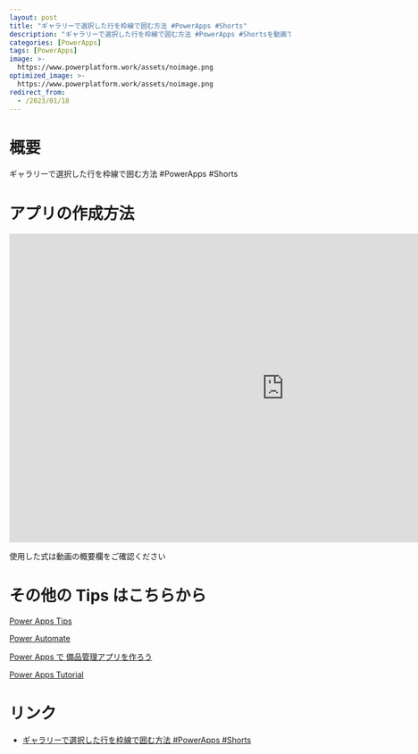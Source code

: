 ```yaml
---
layout: post
title: "ギャラリーで選択した行を枠線で囲む方法 #PowerApps #Shorts"
description: "ギャラリーで選択した行を枠線で囲む方法 #PowerApps #Shortsを動画で分かりやすく解説"
categories: [PowerApps]
tags: [PowerApps]
image: >-
  https://www.powerplatform.work/assets/noimage.png
optimized_image: >-
  https://www.powerplatform.work/assets/noimage.png
redirect_from:
  - /2023/01/18
---
```



#  概要

ギャラリーで選択した行を枠線で囲む方法 #PowerApps #Shorts


# アプリの作成方法

<iframe width="983" height="553" src="https://www.youtube.com/embed/NfD2tT2Gwa8" title="YouTube video player" frameborder="0" allow="accelerometer; autoplay; clipboard-write; encrypted-media; gyroscope; picture-in-picture" allowfullscreen></iframe>


使用した式は動画の概要欄をご確認ください


# その他の Tips はこちらから

[Power Apps Tips](https://www.youtube.com/watch?v=VrAQf3JQ7yM&list=PLVhFi1fb3DqakSLVMn22DDcySXh9jtzi- )


[Power Automate](https://www.youtube.com/watch?v=-YnJYT0ASEM&list=PLVhFi1fb3Dqbzic6GieqnLFgD3aTj-eHA)


[Power Apps で 備品管理アプリを作ろう](https://www.youtube.com/playlist?list=PLVhFi1fb3DqZM3HKb8Hea6XEL96990Fyn)


[Power Apps Tutorial](https://www.youtube.com/playlist?list=PLVhFi1fb3DqalxpL974VvAJvV4iWoSbe_)


# リンク


- [ギャラリーで選択した行を枠線で囲む方法 #PowerApps #Shorts](https://www.youtube.com/watch?v=NfD2tT2Gwa8)


